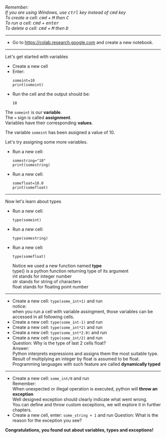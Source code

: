 *Remember:*  
*If you are using Windows, use <kbd>ctrl</kbd> key instead of <kbd>cmd</kbd> key*  
*To create a cell: <kbd>cmd</kbd> + <kbd>M</kbd> then <kbd>C</kbd>*  
*To run a cell: <kbd>cmd</kbd> + <kbd>enter</kbd>*  
*To delete a cell: <kbd>cmd</kbd> + <kbd>M</kbd> then <kbd>D</kbd>*  

---
* Go to https://colab.research.google.com and create a new notebook.
---
Let's get started with variables  
* Create a new cell
* Enter:  
  ```
  someint=10
  print(someint)
  ```  
* Run the cell and the output should be:  
  ```
  10
  ```  
 The `someint` is our **variable**.  
 The `=` sign is called **assignment**.  
 Variables have their corresponding **values**.  
  
  The variable `someint` has been assigned a value of 10.    
  
Let's try assigning some more variables.  
* Run a new cell:  
  ```
  somestring="10"
  print(somestring)
  ```  
* Run a new cell:  
  ```
  somefloat=10.0
  print(somefloat)
  ```  
---
Now let's learn about types  
* Run a new cell:  
  ```
  type(someint)
  ```  
* Run a new cell:  
  ```
  type(somestring)
  ```  
* Run a new cell:  
  ```
  type(somefloat)
  ```  
  Notice we used a new function named **type**  
  type() is a python function returning type of its argument  
  int stands for integer number  
  str stands for string of characters  
  float stands for floating point number  
---

* Create a new cell: `type(some_int+1)` and run  
  notice:  
  when you run a cell with variable assingment, those variables can be accessed in all following cells.
* Create a new cell: `type(some_int-1)` and run  
* Create a new cell: `type(some_int*2)` and run  
* Create a new cell: `type(some_int*2.0)` and run  
* Create a new cell: `type(some_int/2)` and run  
  Question: Why is the type of last 2 cells float?  
  Answer:  
  Python interprets expressions and assigns them the most suitable type.  
  Result of multiplying an integer by float is assumed to be float.
  Programming languages with such feature are called **dynamically typed**
---
* Create a new cell: `some_int/0` and run  
  Remember:  
  When unexpected or illegal operation is executed, python will **throw an exception**  
  Well designed exception should clearly indicate what went wrong.  
  You can define and throw custom exceptions, we will explore it in further chapters.
* Create a new cell, enter: `some_string + 1` and run
  Question: What is the reason for the exception you see?

**Congratulations, you found out about variables, types and exceptions!**

    
